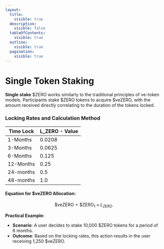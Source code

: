 ```yaml
---
layout:
  title:
    visible: true
  description:
    visible: false
  tableOfContents:
    visible: true
  outline:
    visible: true
  pagination:
    visible: true
---
```


# Single Token Staking

**Single stake** $ZERO works similarly to the traditional principles of ve-token models. Participants stake $ZERO tokens to acquire $veZERO, with the amount received directly correlating to the duration of the tokens locked.

### **Locking Rates and Calculation Method**

| Time Lock | L\_ZERO - Value |
| --------- | --------------- |
| 1-Months  | 0.0208          |
| 3-Months  | 0.0625          |
| 6-Months  | 0.125           |
| 12-Months | 0.25            |
| 24-months | 0.5             |
| 48-months | 1.0             |

#### Equation for $veZERO Allocation:&#x20;

$$
\$\textrm{veZERO} = \$\textrm{ZERO}_1 \times L_{ZERO}
$$

**Practical Example:**

* **Scenario**: A user decides to stake 10,000 $ZERO tokens for a period of 6 months.
* **Outcome**: Based on the locking rates, this action results in the user receiving 1,250 $veZERO.
